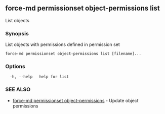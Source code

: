 ## force-md permissionset object-permissions list

List objects

### Synopsis

List objects with permissions defined in permission set

```
force-md permissionset object-permissions list [filename]...
```

### Options

```
  -h, --help   help for list
```

### SEE ALSO

* [force-md permissionset object-permissions](force-md_permissionset_object-permissions.md)	 - Update object permissions

